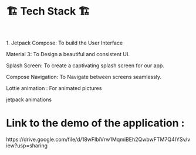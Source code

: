<h1>🏗️ Tech Stack 🏗️</h1>
</br>
<p>1. Jetpack Compose: To build the User Interface</p>
<p>Material 3: To Design a beautiful and consistent UI.</p>
<p>Splash Screen: To create a captivating splash screen for our app.</p>
<p>Compose Navigation: To Navigate between screens seamlessly.</p>
<p>Lottie animation : For animated pictures</p>
<p>jetpack animations</p>


<h1>Link to the demo of the application :</h1>https://drive.google.com/file/d/18wFIbiVrw1MqmiBEh2QwbwFTM7Q4IYSv/view?usp=sharing
